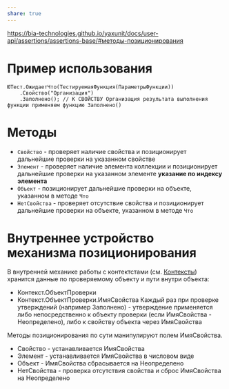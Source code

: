```yaml
---
share: true
---
```


https://bia-technologies.github.io/yaxunit/docs/user-api/assertions/assertions-base/#методы-позиционирования

# Пример использования
```bsl
ЮТест.ОжидаетЧто(ТестируемаяФункция(ПараметрыФункции))
	.Свойство("Организация")
	.Заполнено(); // К СВОЙСТВУ Организация результата выполнения функции применяем функцию Заполнено()
```
# Методы
- `Свойство` - проверяет наличие свойства и позиционирует дальнейшие проверки на указанном свойстве
- `Элемент` - проверяет наличие элемента коллекции и позиционирует дальнейшие проверки на указанном элементе **указание по индексу элемента**
- `Объект` - позиционирует дальнейшие проверки на объекте, указанном в методе `Что`
- `НетСвойства` - проверяет отсутствие свойства и позиционирует дальнейшие проверки на объекте, указанном в методе `Что`
# Внутреннее устройство механизма позиционирования
В внутренней механике работы с контектстами (см. [Контексты](%D0%9A%D0%BE%D0%BD%D1%82%D0%B5%D0%BA%D1%81%D1%82%D1%8B.md)) хранится данные по проверяемому объекту и пути внутри объекта:
- Контекст.ОбъектПроверки
- Контекст.ОбъектПроверки.ИмяСвойства
Каждый раз при проверке утверждений (например Заполнено) - утверждение применяется либо непосредственно к объекту проверки (если ИмяСвойства - Неопределено), либо к свойству объекта через ИмяСвойства

Методы позиционирования по сути манипулируют полем ИмяСвойства.
- Свойство - устанавливается ИмяСвойства
- Элемент -  устанавливается ИмяСвойства в числовом виде
- Объект - ИмяСвойства сбрасывается на Неопределено
- НетСвойства - проверка отсутствия свойства и сброс ИмяСвойства  на Неопределено

